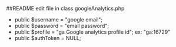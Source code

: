 ##README
edit file in class googleAnalytics.php
+    public $username = "google email";     
+    public $password = "email password";     
+    public $profile = "ga Google analytics profile id"; ex: "ga:16729"   
+    public $authToken = NULL; 
